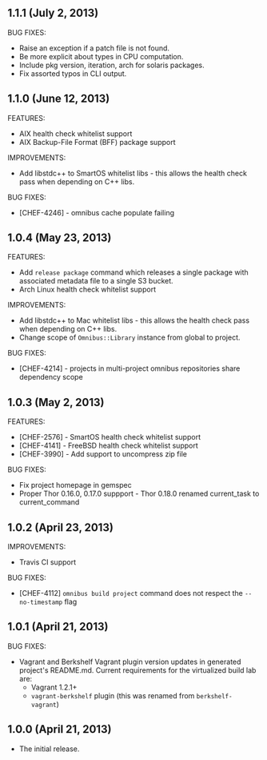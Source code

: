## 1.1.1 (July 2, 2013)

BUG FIXES:

* Raise an exception if a patch file is not found.
* Be more explicit about types in CPU computation.
* Include pkg version, iteration, arch for solaris packages.
* Fix assorted typos in CLI output.

## 1.1.0 (June 12, 2013)

FEATURES:

* AIX health check whitelist support
* AIX Backup-File Format (BFF) package support

IMPROVEMENTS:

* Add libstdc++ to SmartOS whitelist libs - this allows the health check pass when 
  depending on C++ libs.

BUG FIXES:

* [CHEF-4246] - omnibus cache populate failing

## 1.0.4 (May 23, 2013)

FEATURES:

* Add `release package` command which releases a single package with associated 
  metadata file to a single S3 bucket.
* Arch Linux health check whitelist support

IMPROVEMENTS:

* Add libstdc++ to Mac whitelist libs - this allows the health check pass when 
  depending on C++ libs.
* Change scope of `Omnibus::Library` instance from global to project.

BUG FIXES:

* [CHEF-4214] - projects in multi-project omnibus repositories share dependency scope

## 1.0.3 (May 2, 2013)

FEATURES:

* [CHEF-2576] - SmartOS health check whitelist support
* [CHEF-4141] - FreeBSD health check whitelist support
* [CHEF-3990] - Add support to uncompress zip file

BUG FIXES:

* Fix project homepage in gemspec
* Proper Thor 0.16.0, 0.17.0 suppport - Thor 0.18.0 renamed current_task to
  current_command

## 1.0.2 (April 23, 2013)

IMPROVEMENTS:

* Travis CI support

BUG FIXES:

* [CHEF-4112] `omnibus build project` command does not respect the
  `--no-timestamp` flag

## 1.0.1 (April 21, 2013)

BUG FIXES:

* Vagrant and Berkshelf Vagrant plugin version updates in generated project's
  README.md. Current requirements for the virtualized build lab are:
  * Vagrant 1.2.1+
  * `vagrant-berkshelf` plugin (this was renamed from `berkshelf-vagrant`)

## 1.0.0 (April 21, 2013)

* The initial release.
